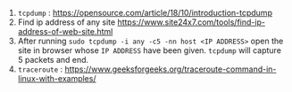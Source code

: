1. `tcpdump` : https://opensource.com/article/18/10/introduction-tcpdump
2. Find ip address of any site https://www.site24x7.com/tools/find-ip-address-of-web-site.html </br>
3. After running `sudo tcpdump -i any -c5 -nn host <IP ADDRESS>` open the site in browser whose `IP ADDRESS` have been given. `tcpdump` will capture 5 packets and end.
4. `traceroute` : https://www.geeksforgeeks.org/traceroute-command-in-linux-with-examples/
